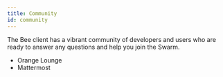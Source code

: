 ```yaml
---
title: Community
id: community
---
```



The Bee client has a vibrant community of developers and users who are ready to answer any questions and help you join the Swarm.

- Orange Lounge
- Mattermost
